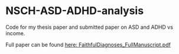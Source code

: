 # NSCH-ASD-ADHD-analysis
Code for my thesis paper and submitted paper on ASD and ADHD vs income.

Full paper can be found [here: FaithfulDiagnoses_FullManuscript.pdf](https://github.com/user-attachments/files/19120976/FaithfulDiagnoses_FullManuscript.pdf)

